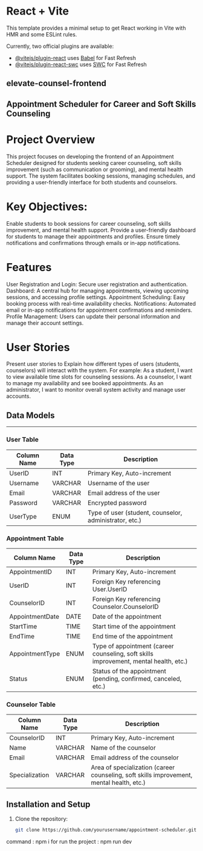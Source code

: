 # React + Vite

This template provides a minimal setup to get React working in Vite with HMR and some ESLint rules.

Currently, two official plugins are available:

- [@vitejs/plugin-react](https://github.com/vitejs/vite-plugin-react/blob/main/packages/plugin-react/README.md) uses [Babel](https://babeljs.io/) for Fast Refresh
- [@vitejs/plugin-react-swc](https://github.com/vitejs/vite-plugin-react-swc) uses [SWC](https://swc.rs/) for Fast Refresh

## elevate-counsel-frontend
Appointment Scheduler for Career and Soft Skills Counseling
--------------------------------------------------------------
# Project Overview
This project focuses on developing the frontend of an Appointment Scheduler designed for students seeking career counseling, soft skills improvement (such as communication or grooming), and mental health support. The system facilitates booking sessions, managing schedules, and providing a user-friendly interface for both students and counselors.

# Key Objectives:
Enable students to book sessions for career counseling, soft skills improvement, and mental health support.
Provide a user-friendly dashboard for students to manage their appointments and profiles.
Ensure timely notifications and confirmations through emails or in-app notifications.

# Features
User Registration and Login: Secure user registration and authentication.
Dashboard: A central hub for managing appointments, viewing upcoming sessions, and accessing profile settings.
Appointment Scheduling: Easy booking process with real-time availability checks.
Notifications: Automated email or in-app notifications for appointment confirmations and reminders.
Profile Management: Users can update their personal information and manage their account settings.

# User Stories
Present user stories to Explain how different types of users (students, counselors) will interact with the system.
For example:
As a student, I want to view available time slots for counseling sessions.
As a counselor, I want to manage my availability and see booked appointments.
As an administrator, I want to monitor overall system activity and manage user accounts.

## Data Models
--------------------------------------------------
### User Table
| Column Name | Data Type | Description |
| ----------- | --------- | ----------- |
| UserID      | INT       | Primary Key, Auto-increment |
| Username    | VARCHAR   | Username of the user |
| Email       | VARCHAR   | Email address of the user |
| Password    | VARCHAR   | Encrypted password |
| UserType    | ENUM      | Type of user (student, counselor, administrator, etc.) |

### Appointment Table
| Column Name       | Data Type | Description |
| ----------------- | --------- | ----------- |
| AppointmentID     | INT       | Primary Key, Auto-increment |
| UserID            | INT       | Foreign Key referencing User.UserID |
| CounselorID       | INT       | Foreign Key referencing Counselor.CounselorID |
| AppointmentDate   | DATE      | Date of the appointment |
| StartTime         | TIME      | Start time of the appointment |
| EndTime           | TIME      | End time of the appointment |
| AppointmentType   | ENUM      | Type of appointment (career counseling, soft skills improvement, mental health, etc.) |
| Status            | ENUM      | Status of the appointment (pending, confirmed, canceled, etc.) |

### Counselor Table
| Column Name | Data Type | Description |
| ----------- | --------- | ----------- |
| CounselorID | INT       | Primary Key, Auto-increment |
| Name        | VARCHAR   | Name of the counselor |
| Email       | VARCHAR   | Email address of the counselor |
| Specialization | VARCHAR | Area of specialization (career counseling, soft skills improvement, mental health, etc.) |

## Installation and Setup
1. Clone the repository:
   ```sh
   git clone https://github.com/yourusername/appointment-scheduler.git
command : npm i
for run the project : npm run dev
   
